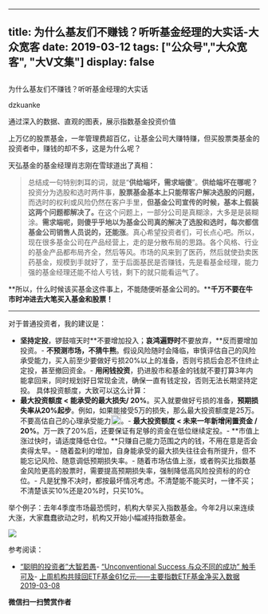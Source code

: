
---
title:   为什么基友们不赚钱？听听基金经理的大实话-大众宽客
date: 2019-03-12
tags: ["公众号","大众宽客", "大V文集"]
display: false
---


## 



为什么基友们不赚钱？听听基金经理的大实话




dzkuanke




通过深入的数据、直观的图表，展示指数基金投资价值


上万亿的股票基金，一年管理费超百亿，让基金公司大赚特赚，但买股票类基金的投资者中，赚钱的却不多，这是为什么呢？



天弘基金的基金经理肖志刚在雪球道出了真相：



> 总结成一句特别刺耳的词<h-char unicode="ff0c" class="biaodian cjk bd-end bd-cop bd-hangable bd-jiya"><h-inner>，</h-inner></h-char>就是<h-char unicode="201c" class="biaodian cjk bd-open punct">“</h-char>**供给端坏**<h-char unicode="ff0c" class="biaodian cjk bd-end bd-cop bd-hangable bd-jiya"><h-inner>**，**</h-inner></h-char>**需求端傻**<h-char unicode="201d" class="biaodian cjk bd-close bd-end punct">”</h-char><h-char unicode="3002" class="biaodian cjk bd-end bd-cop bd-hangable bd-jiya"><h-inner>。</h-inner></h-char><h-char unicode="3002" class="biaodian cjk bd-end bd-cop bd-hangable bd-jiya"><h-inner></h-inner></h-char>**供给端坏在哪呢**<h-char unicode="ff1f" class="biaodian cjk bd-end bd-jiya">**？**</h-char>投资分为选股和选时两件事<h-char unicode="ff0c" class="biaodian cjk bd-end bd-cop bd-hangable bd-jiya"><h-inner>，</h-inner></h-char>**股票基金基本上只能帮客户解决选股的问题**<h-char unicode="ff0c" class="biaodian cjk bd-end bd-cop bd-hangable bd-jiya"><h-inner>**，**</h-inner></h-char>而选时的权利或风险仍然在客户手里<h-char unicode="ff0c" class="biaodian cjk bd-end bd-cop bd-hangable bd-jiya"><h-inner>，</h-inner></h-char>**但基金公司宣传的时候**<h-char unicode="ff0c" class="biaodian cjk bd-end bd-cop bd-hangable bd-jiya"><h-inner>**，**</h-inner></h-char>**基本上假装这两个问题都解决了**<h-char unicode="3002" class="biaodian cjk bd-end bd-cop bd-hangable bd-jiya"><h-inner>**。**</h-inner></h-char>在这个问题上<h-char unicode="ff0c" class="biaodian cjk bd-end bd-cop bd-hangable bd-jiya"><h-inner>，</h-inner></h-char>一部分公司是真糊涂<h-char unicode="ff0c" class="biaodian cjk bd-end bd-cop bd-hangable bd-jiya"><h-inner>，</h-inner></h-char>大多是是装糊涂<h-char unicode="3002" class="biaodian cjk bd-end bd-cop bd-hangable bd-jiya"><h-inner>。</h-inner></h-char><h-char unicode="3002" class="biaodian cjk bd-end bd-cop bd-hangable bd-jiya"><h-inner></h-inner></h-char>**需求端呢**<h-char unicode="ff0c" class="biaodian cjk bd-end bd-cop bd-hangable bd-jiya"><h-inner>**，**</h-inner></h-char>**则傻乎乎地以为基金公司真的解决了选股和选时**<h-char unicode="ff0c" class="biaodian cjk bd-end bd-cop bd-hangable bd-jiya"><h-inner>**，**</h-inner></h-char>**每次都信基金公司销售人员说的**<h-char unicode="ff0c" class="biaodian cjk bd-end bd-cop bd-hangable bd-jiya"><h-inner>**，**</h-inner></h-char>**还能涨**<h-char unicode="3002" class="biaodian cjk bd-end bd-cop bd-hangable bd-jiya"><h-inner>。</h-inner></h-char>真心希望投资者们<h-char unicode="ff0c" class="biaodian cjk bd-end bd-cop bd-hangable bd-jiya"><h-inner>，</h-inner></h-char>可长点心吧<h-char unicode="3002" class="biaodian cjk bd-end bd-cop bd-hangable bd-jiya"><h-inner>。</h-inner></h-char><h-char unicode="3002" class="biaodian cjk bd-end bd-cop bd-hangable bd-jiya"><h-inner></h-inner></h-char>所以<h-char unicode="ff0c" class="biaodian cjk bd-end bd-cop bd-hangable bd-jiya"><h-inner>，</h-inner></h-char>现在很多基金公司在产品经营上<h-char unicode="ff0c" class="biaodian cjk bd-end bd-cop bd-hangable bd-jiya"><h-inner>，</h-inner></h-char>走的是分散布局的思路<h-char unicode="3002" class="biaodian cjk bd-end bd-cop bd-hangable bd-jiya"><h-inner>。</h-inner></h-char>各个风格<h-char unicode="3001" class="biaodian cjk bd-end bd-cop bd-hangable bd-jiya"><h-inner>、</h-inner></h-char>行业的基金产品都布局齐全<h-char unicode="ff0c" class="biaodian cjk bd-end bd-cop bd-hangable bd-jiya"><h-inner>，</h-inner></h-char>然后等风<h-char unicode="3002" class="biaodian cjk bd-end bd-cop bd-hangable bd-jiya"><h-inner>。</h-inner></h-char>市场的风来到了医药<h-char unicode="ff0c" class="biaodian cjk bd-end bd-cop bd-hangable bd-jiya"><h-inner>，</h-inner></h-char>然后就使劲卖医药基金<h-char unicode="ff0c" class="biaodian cjk bd-end bd-cop bd-hangable bd-jiya"><h-inner>，</h-inner></h-char>规模到手就好了<h-char unicode="ff0c" class="biaodian cjk bd-end bd-cop bd-hangable bd-jiya"><h-inner>，</h-inner></h-char>至于后面基民是否赚钱<h-char unicode="ff0c" class="biaodian cjk bd-end bd-cop bd-hangable bd-jiya"><h-inner>，</h-inner></h-char>先是看基金经理<h-char unicode="ff0c" class="biaodian cjk bd-end bd-cop bd-hangable bd-jiya"><h-inner>，</h-inner></h-char>能力强的基金经理还能不给人亏钱<h-char unicode="ff0c" class="biaodian cjk bd-end bd-cop bd-hangable bd-jiya"><h-inner>，</h-inner></h-char>剩下的就只能看运气了<h-char unicode="3002" class="biaodian cjk bd-end bd-cop bd-hangable bd-jiya"><h-inner>。</h-inner></h-char>

<h-char unicode="3002" class="biaodian cjk bd-end bd-cop bd-hangable bd-jiya"></h-char>

<h-char unicode="3002" class="biaodian cjk bd-end bd-cop bd-hangable bd-jiya"><h-inner></h-inner></h-char>

**所以，什么时候该买基金这件事上，不能随便听基金公司的。****千万不要在牛市时冲进去大笔买入基金和股票！**

****

对于普通投资者，我的建议是：
- **坚持定投**，锣鼓喧天时**不要增加投入；**哀鸿遍野时**不要放弃，**反而要增加投资。- **不预测市场，不猜牛熊**。假设风险随时会降临，审慎评估自己的风险承受能力，买入前至少要做好亏损20%以上的准备，否则亏损后会忍不住终止定投，甚至撤回资金。- **用闲钱投资**，扔进股市和基金的钱就不要打算3年内能拿回来，同时规划好日常现金流，确保一直有钱定投，否则无法长期坚持定投。
具体投资额度，大致可以这么计算：
- **最大投资额度 &lt; 能承受的最大损失/ 20%**。买入就要做好亏损的准备，**预期损失率从20%起步**。例如，如果能接受5万的损失，那么最大投资额度是25万。不要高估自己的心理承受能力<img src="https://res.wx.qq.com/mpres/htmledition/images/icon/common/emotion_panel/emoji_wx/2_05.png" data-ratio="1" data-w="20" class="" style="display: inline-block;vertical-align: text-bottom;box-sizing: border-box !important;word-wrap: break-word !important;width: 20px !important;visibility: visible !important;"/>。- **<strong style="white-space: normal;max-width: 100%;box-sizing: border-box !important;word-wrap: break-word !important;">最大投资额度** &lt; 未来一年新增闲置资金 / 20%</strong>。万一跌了20%后，还要保证有足够的资金在低位继续定投。- **市值上涨过快时，请适度降低仓位。**只赚自己能力范围之内的钱，不用在意是否会卖得太早。- 随着盈利的增加，自身能承受的最大损失往往会有所提升，但不能忘记风险、随意调低预期损失率。- 随着市场估值上涨，或者购买比指数基金风险更高的股票时，需要提高预期损失率，强制降低高风险投资标的的仓位。- 凡是犹豫不决时，都按最坏情况考虑。不清楚能不能买时，一律不买；不清楚该买10%还是20%时，只买10%。


举个例子：去年4季度市场最恐慌时，机构大举买入指数基金。今年2月以来连续大涨，大家蠢蠢欲动之时，机构又开始小幅减持指数基金。

<img class="" data-copyright="0" data-ratio="0.7033582089552238" data-s="300,640" src="https://mmbiz.qpic.cn/mmbiz_png/PKw3FQPmhIhq5lg8qY3QBBia0IEc5EjK2jr7yEPRJxy1p9tgk7L0DjdibhdcJR28fsfnicsJ8l58jeMib9P5RtK5Ww/640?wx_fmt=png" data-type="png" data-w="1072" style=""/>



参考阅读：
- [“聪明的投资者”大智若愚](http://mp.weixin.qq.com/s?__biz=MzAwMTc1MDcwNw==&amp;mid=2648273008&amp;idx=1&amp;sn=1986e188daec22378d05243c9970483c&amp;chksm=82f933acb58ebabae67065fc8fb942a6458e6d204acbfe42d5eaf68f6c49ee02353936ac64c5&amp;scene=21#wechat_redirect)- [“Unconventional Success 与众不同的成功” 触手可及](http://mp.weixin.qq.com/s?__biz=MzAwMTc1MDcwNw==&amp;mid=2648273011&amp;idx=1&amp;sn=e22705a245e90fb6e42877456523cdcd&amp;chksm=82f933afb58ebab9945ddad1406b7ee013416143466430ab9e04883cf94942b0d1dc10ac6ca1&amp;scene=21#wechat_redirect)- [上周机构共赎回ETF基金61亿元——主要指数ETF基金净买入数据 2019-03-08](http://mp.weixin.qq.com/s?__biz=MzAwMTc1MDcwNw==&amp;mid=2648274025&amp;idx=1&amp;sn=47efd3a905c0ee551ff5c27a5b843208&amp;chksm=82f937b5b58ebea326a510aebbcb54d95e4cf14aba1105d8c51c4ed74a84158c3f4c3ff3c393&amp;scene=21#wechat_redirect)



**微信扫一扫赞赏作者**













